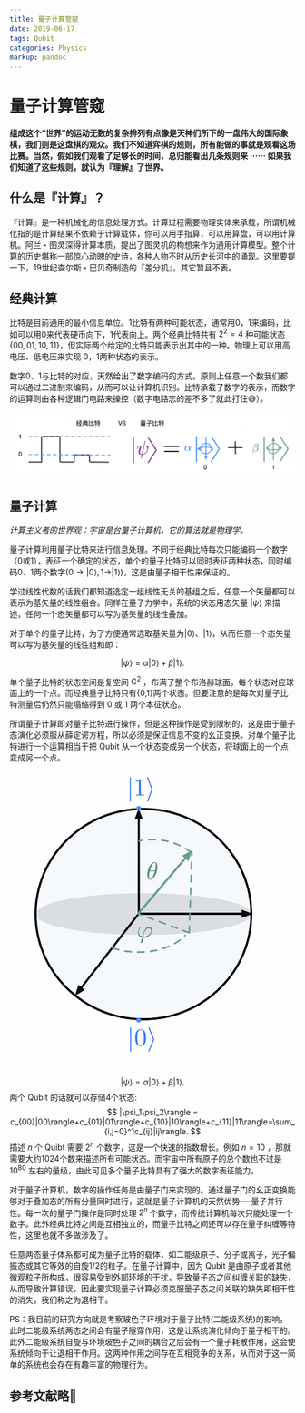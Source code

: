 ```yaml
---
title: 量子计算管窥
date: 2019-06-17
tags: Qubit
categories: Physics
markup: pandoc
---
```


# 量子计算管窥

**组成这个“世界”的运动无数的复杂排列有点像是天神们所下的一盘伟大的国际象棋，我们则是这盘棋的观众。我们不知道弈棋的规则，所有能做的事就是观看这场比赛。当然，假如我们观看了足够长的时间，总归能看出几条规则来 $\cdots\cdots$ 如果我们知道了这些规则，就认为『理解』了世界。**

## 什么是『计算』？

『计算』是一种机械化的信息处理方式。计算过程需要物理实体来承载，所谓机械化指的是计算结果不依赖于计算载体，你可以用手指算，可以用算盘，可以用计算机。阿兰・图灵深得计算本质，提出了图灵机的构想来作为通用计算模型。整个计算的历史堪称一部惊心动魄的史诗，各种人物不时从历史长河中的涌现。这里要提一下，19世纪查尔斯・巴贝奇制造的『差分机』，其它暂且不表。

## 经典计算

比特是目前通用的最小信息单位。1比特有两种可能状态，通常用0，1来编码，比如可以用0来代表硬币向下，1代表向上。两个经典比特共有 $2^2=4$ 种可能状态$\{00,01,10,11\}$，但实际两个给定的比特只能表示出其中的一种。物理上可以用高电压、低电压来实现 0，1两种状态的表示。

数字0、1与比特的对应，天然给出了数字编码的方式。原则上任意一个数我们都可以通过二进制来编码，从而可以让计算机识别。比特承载了数字的表示，而数字的运算则由各种逻辑门电路来操控（数字电路忘的差不多了就此打住😅）。 

![](https://raw.githubusercontent.com/QIanGua/tuchaung/master/20190618203906.png)

## 量子计算

*计算主义者的世界观：宇宙是台量子计算机，它的算法就是物理学。*

量子计算利用量子比特来进行信息处理。不同于经典比特每次只能编码一个数字（0或1），表征一个确定的状态，单个的量子比特可以同时表征两种状态，同时编码0、1两个数字($0 \rightarrow  |0\rangle, 1\rightarrow |1\rangle$)，这是由量子相干性来保证的。

学过线性代数的话我们都知道选定一组线性无关的基组之后，任意一个矢量都可以表示为基矢量的线性组合。同样在量子力学中，系统的状态用态矢量 $|\psi\rangle$ 来描述，任何一个态矢量都可以写为基矢量的线性叠加。

对于单个的量子比特，为了方便通常选取基矢量为$|0\rangle、|1\rangle$，从而任意一个态矢量可以写为基矢量的线性组和即： 

$$
|\psi\rangle = \alpha |0\rangle + \beta|1\rangle.
$$

单个量子比特的状态空间是复空间 $\mathrm{C}^2$ ，布满了整个布洛赫球面，每个状态对应球面上的一个点。而经典量子比特只有{0,1}两个状态。但要注意的是每次对量子比特测量后仍然只能塌缩得到 0 或 1 两个本征状态。

所谓量子计算即对量子比特进行操作，但是这种操作是受到限制的，这是由于量子态演化必须服从薛定谔方程，所以必须是保证信息不变的幺正变换。对单个量子比特进行一个运算相当于把 Qubit 从一个状态变成另一个状态，将球面上的一个点变成另一个点。

![](https://raw.githubusercontent.com/QIanGua/tuchaung/master/20190618154649.png)

$$
|\psi\rangle=\alpha|0\rangle+\beta|1\rangle.
$$
两个 Qubit 的话就可以存储4个状态:
$$
|\psi_1\psi_2\rangle = c_{00}|00\rangle+c_{01}|01\rangle+c_{10}|10\rangle+c_{11}|11\rangle=\sum_{i,j=0}^1c_{ij}|ij\rangle.
$$
描述 $n$ 个 Quibt 需要 $2^n$ 个数字，这是一个快速的指数增长。例如 $n=10$ ，那就需要大约1024个数来描述所有可能状态。而宇宙中所有原子的总个数也不过是 $10^{80}$ 左右的量级，由此可见多个量子比特具有了强大的数字表征能力。

对于量子计算机，数字的操作任务是由量子门来实现的。通过量子门的幺正变换能够对于叠加态的所有分量同时进行，这就是量子计算机的天然优势──量子并行性。每一次的量子门操作是同时处理 $2^n$ 个数字，而传统计算机每次只能处理一个数字。此外经典比特之间是互相独立的，而量子比特之间还可以存在量子纠缠等特性，这里也就不多做涉及了。

任意两态量子体系都可成为量子比特的载体，如二能级原子、分子或离子，光子偏振态或其它等效的自旋$1/2$的粒子。在量子计算中，因为 Qubit 是由原子或者其他微观粒子所构成，很容易受到外部环境的干扰，导致量子态之间纠缠关联的缺失，从而导致计算错误，因此要实现量子计算必须克服量子态之间关联的缺失即相干性的消失，我们称之为退相干。  

PS：我目前的研究方向就是考察玻色子环境对于量子比特(二能级系统)的影响。此时二能级系统两态之间会有量子隧穿作用，这是让系统演化倾向于量子相干的。此外二能级系统自旋与环境玻色子之间的耦合之后会有一个量子耗散作用，这会使系统倾向于让退相干作用。这两种作用之间存在互相竞争的关系，从而对于这一简单的系统也会存在有趣丰富的物理行为。

## 参考文献略🤣











